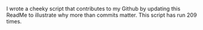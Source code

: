 I wrote a cheeky script that contributes to my Github by updating this ReadMe to illustrate why more than commits matter. This script has run 209 times.